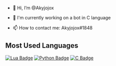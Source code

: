 - 👋 Hi, I’m @Akyjojox

- 🔨 I'm currently working on a bot in C language
- 📫 How to contact me: Akyjojox#1848

## Most Used Languages

[![Lua Badge](https://img.shields.io/badge/-Lua-1B53C5?style=for-the-badge&labelColor=black&logo=Lua&logoColor=1B53C5)](#) [![Python Badge](https://img.shields.io/badge/-Python-155C78?style=for-the-badge&labelColor=black&logo=Python&logoColor=D7CF25)](#) [![C Badge](https://img.shields.io/badge/-Language%20C-095372?style=for-the-badge&labelColor=black&logo=C&logoColor=FFFFFF)](#)

